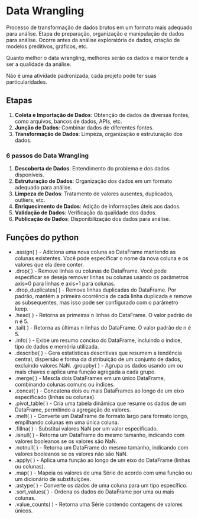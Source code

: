 # Data Wrangling

Processo de transformação de dados brutos em um formato mais adequado para análise. Etapa de preparação, organização e manipulação de dados para análise. Ocorre antes da análise exploratória de dados, criação de modelos preditivos, gráficos, etc.

Quanto melhor o data wrangling, melhores serão os dados e maior tende a ser a qualidade da análise.

Não é uma atividade padronizada, cada projeto pode ter suas particularidades.

## Etapas

1. **Coleta e Importação de Dados**: Obtenção de dados de diversas fontes, como arquivos, bancos de dados, APIs, etc.
2. **Junção de Dados**: Combinar dados de diferentes fontes.
3. **Transformação de Dados**: Limpeza, organização e estruturação dos dados.

### 6 passos do Data Wrangling

1. **Descoberta de Dados**: Entendimento do problema e dos dados disponíveis.
2. **Estruturação de Dados**: Organização dos dados em um formato adequado para análise.
3. **Limpeza de Dados**: Tratamento de valores ausentes, duplicados, outliers, etc.
4. **Enriquecimento de Dados**: Adição de informações úteis aos dados.
5. **Validação de Dados**: Verificação da qualidade dos dados.
6. **Publicação de Dados**: Disponibilização dos dados para análise.
 

## Funções do python

- .assign( ) - Adiciona uma nova coluna ao DataFrame mantendo as colunas existentes. Você pode especificar o nome da nova coluna e os valores que ela deve conter.
- .drop( ) - Remove linhas ou colunas do DataFrame. Você pode especificar se deseja remover linhas ou colunas usando os parâmetros axis=0 para linhas e axis=1 para colunas.
- .drop_duplicates( ) - Remove linhas duplicadas do DataFrame. Por padrão, mantém a primeira ocorrência de cada linha duplicada e remove as subsequentes, mas isso pode ser configurado com o parâmetro keep.
- .head( ) - Retorna as primeiras n linhas do DataFrame. O valor padrão de n é 5.
- .tail( ) - Retorna as últimas n linhas do DataFrame. O valor padrão de n é 5.
- .info( ) - Exibe um resumo conciso do DataFrame, incluindo o índice, tipo de dados e memória utilizada.
- .describe( ) - Gera estatísticas descritivas que resumem a tendência central, dispersão e forma da distribuição de um conjunto de dados, excluindo valores NaN.
.groupby( ) - Agrupa os dados usando um ou mais chaves e aplica uma função agregada a cada grupo.
- .merge( ) - Mescla dois DataFrames em um único DataFrame, combinando colunas comuns ou índices.
- .concat( ) - Concatena dois ou mais DataFrames ao longo de um eixo especificado (linhas ou colunas).
- .pivot_table( ) - Cria uma tabela dinâmica que resume os dados de um DataFrame, permitindo a agregação de valores.
- .melt( ) - Converte um DataFrame de formato largo para formato longo, empilhando colunas em uma única coluna.
- .fillna( ) - Substitui valores NaN por um valor especificado.
- .isnull( ) - Retorna um DataFrame do mesmo tamanho, indicando com valores booleanos se os valores são NaN.
- .notnull( ) - Retorna um DataFrame do mesmo tamanho, indicando com valores booleanos se os valores não são NaN.
- .apply( ) - Aplica uma função ao longo de um eixo do DataFrame (linhas ou colunas).
- .map( ) - Mapeia os valores de uma Série de acordo com uma função ou um dicionário de substituições.
- .astype( ) - Converte os dados de uma coluna para um tipo específico.
- .sort_values( ) - Ordena os dados do DataFrame por uma ou mais colunas.
- .value_counts( ) - Retorna uma Série contendo contagens de valores únicos.

